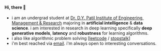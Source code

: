 #### Hi, there 👋


-  i am an undergrad student at [Dr. D.Y. Patil Institute of Engineering, Management & Research](https://www.dypiemr.ac.in/) majoring in **artificial intelligence** & **data science**. i am interested in research in deep learning specifically **deep generative models**, **latency** and **robustness** for learning algorithms.
-  i also like algorithmic problem solving [[leetcode](https://leetcode.com/unnum_sykar1709/) / [stopstalk](https://www.stopstalk.com/user/profile/unnum_sykar1709)]
-  i'm best reached via [email](mailto:1709krsunny@gmail.com). i'm always open to interesting conversations. 
               
&nbsp;

<!--- [![stopStalk](https://user-images.githubusercontent.com/65327333/169532567-40144b7b-6387-4588-a127-c5113e94c173.png)](https://www.stopstalk.com/user/profile/unnum_sykar1709)   &nbsp;&nbsp;   [![LinkedIn](https://user-images.githubusercontent.com/65327333/169534362-2dcddeb7-c6b0-4211-84ad-6b181db1a290.png)](https://www.linkedin.com/in/unnumsykar/) &nbsp;&nbsp; [![Email](https://user-images.githubusercontent.com/65327333/169535597-a4efb73e-6778-448f-be09-f79b1a6db91c.png)](mailto:1709krsunny@gmail.com)--->
 
<!---[Email](mailto:1709krsunny@gmail.com) / [LinkedIn](https://www.linkedin.com/in/unnumsykar/) / [LeetCode](https://leetcode.com/unnum_sykar1709/) / [StopStalk](https://www.stopstalk.com/user/profile/unnum_sykar1709)--->
